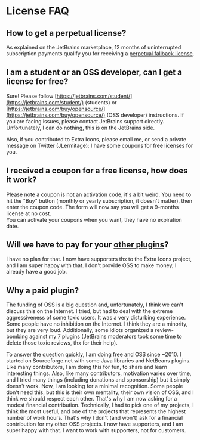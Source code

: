 # License FAQ

## How to get a perpetual license?

As explained on the JetBrains marketplace, 12 months of uninterrupted subscription payments qualify you for receiving a [perpetual fallback license](https://sales.jetbrains.com/hc/en-gb/articles/207240845-What-is-perpetual-fallback-license).

## I am a student or an OSS developer, can I get a license for free?

Sure! Please follow [https://jetbrains.com/student/](https://jetbrains.com/student/) (students) or [https://jetbrains.com/buy/opensource/](https://jetbrains.com/buy/opensource/) (OSS developer) instructions. If you are facing issues, please contact JetBrains support directly. Unfortunately, I can do nothing, this is on the JetBrains side.

Also, if you contributed to Extra Icons, please email me, or send a private message on Twitter (JLermitage): I have some coupons for free licenses for you.

## I received a coupon for a free license, how does it work?

Please note a coupon is not an activation code, it's a bit weird. You need to hit the "Buy" button (monthly or yearly subscription, it doesn't matter), then enter the coupon code. The form will now say you will get a 9-months license at no cost.  
You can activate your coupons when you want, they have no expiration date.

## Will we have to pay for your [other plugins](https://plugins.jetbrains.com/author/ed9cc7eb-74f5-46c1-b0df-67162fe1a1c5)?

I have no plan for that. I now have supporters thx to the Extra Icons project, and I am super happy with that. I don't provide OSS to make money, I already have a good job.

## Why a paid plugin?

The funding of OSS is a big question and, unfortunately, I think we can't discuss this on the Internet. I tried, but had to deal with the extreme aggressiveness of some toxic users. It was a very disturbing experience. Some people have no inhibition on the Internet. I think they are a minority, but they are very loud. Additionally, some idiots organized a review-bombing against my 7 plugins (JetBrains moderators took some time to delete those toxic reviews, thx for their help).

To answer the question quickly, I am doing free and OSS since ~2010. I started on Sourceforge.net with some Java libraries and NetBeans plugins. Like many contributors, I am doing this for fun, to share and learn interesting things. Also, like many contributors, motivation varies over time, and I tried many things (including donations and sponsorship) but it simply doesn't work. Now, I am looking for a minimal recognition. Some people don't need this, but this is their own mentality, their own vision of OSS, and I think we should respect each other. That's why I am now asking for a modest financial contribution. Technically, I had to pick one of my projects, I think the most useful, and one of the projects that represents the highest number of work hours. That's why I don't (and won't) ask for a financial contribution for my other OSS projects. I now have supporters, and I am super happy with that. I want to work with supporters, not for customers.
